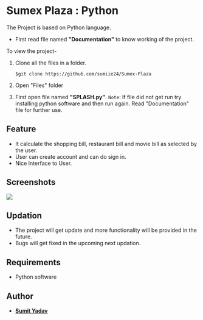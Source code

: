 # Sumex Plaza : Python
The Project is based on Python language.

* First read file named <strong>"Documentation"</strong> to know working of the project.

To view the project-
1. Clone all the files in a folder.

    ```
    $git clone https://github.com/sumiie24/Sumex-Plaza
    
    ```
2. Open "Files" folder
3. First open file named <strong>"SPLASH.py"</strong>.
 ```Note```: If file did not get run try installing python software and then run again. Read "Documentation" file for further use.


## Feature
* It calculate the shopping bill, restaurant bill and movie bill as selected by the user.
* User can create account and can do sign in.
* Nice Interface to User.



## Screenshots 

<img src="https://drive.google.com/open?id=1LG27Cwl-mJ8nVpQiRCfR-U7iOelDmCGK" />



## Updation
* The project will get update and more functionality will be provided in the future.
* Bugs will get fixed in the upcoming next updation.




## Requirements
* Python software



## Author
<ul>
  <strong>
  <li><a href="https://www.linkedin.com/in/sumiie24/" target="_blank">Sumit Yadav</a></li>
  </strong>
</ul>
